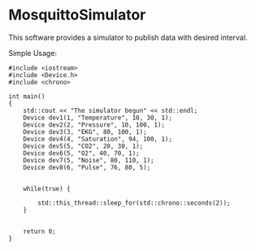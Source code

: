 # MosquittoSimulator
This software provides a simulator to publish data with desired interval.

Simple Usage:

```
#include <iostream>
#include <Device.h>
#include <chrono>

int main() 
{
	std::cout << "The simulator begun" << std::endl;
	Device dev1(1, "Temperature", 10, 30, 1);
	Device dev2(2, "Pressure", 10, 100, 1);
	Device dev3(3, "EKG", 80, 100, 1);
	Device dev4(4, "Saturation", 94, 100, 1);
	Device dev5(5, "CO2", 20, 30, 1);
	Device dev6(5, "O2", 40, 70, 1);
	Device dev7(5, "Noise", 80, 110, 1);
	Device dev8(6, "Pulse", 76, 80, 5);

	
	while(true) {
		
		std::this_thread::sleep_for(std::chrono::seconds(2));
	}


	return 0;
}

```
